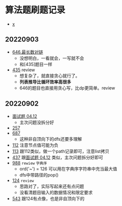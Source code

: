 # 算法题刷题记录

- [x](leetcode/editor/cn/x.py)

## 20220903

- [646.最长数对链](leetcode/editor/cn/646.py)
    - 没想明白，一看就会，一写就不会
    - 和[435]题目一样
- [435](leetcode/editor/cn/435.py) review
    - 想复杂了，就直接贪心就行了。
    - **列表推导比循环效率高很多**
    - 646的题目也直接用贪心写，比dp更简单。review
## 20220902

- [面试题 04.12](leetcode/editor/cn/面试题%2004.12.py)
    - 主次问题没拆分好
- [257](leetcode/editor/cn/257.py)
- [687](leetcode/editor/cn/687.py)
    - 这种非自顶向下的dfs还要多理解
- [112](leetcode/editor/cn/112.py)  注意节点值可能为负
- [113](leetcode/editor/cn/113.py)  跟112类似，做一个path记录即可，注意list拷贝
- [437](leetcode/editor/cn/437.py)  跟[面试题 04.12](leetcode/editor/cn/面试题%2004.12.py) 类似，主次问题拆分好即可
- [988](leetcode/editor/cn/988.py)  `rewiew` `字典序`
    - ord('~') = 126 可以用在字典序字符串中充当最大值
    - dfs中带路径的pop()
- [124](leetcode/editor/cn/124.py)  `review`
    - 思路对了，实际写起来还有点问题
    - 没看清题目输入的数据情况和限定要求
- [543](leetcode/editor/cn/543.py) 跟124有点像，也是非自顶向下的
